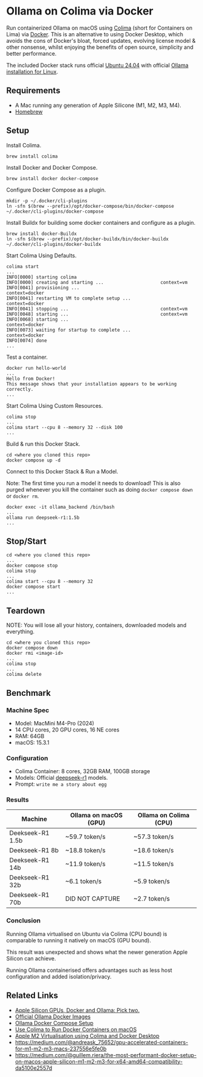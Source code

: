 # Ollama on Colima via Docker

Run containerized Ollama on macOS using [Colima](https://github.com/abiosoft/colima) (short for Containers on Lima) via [Docker](https://www.docker.com/). This is an alternative to using Docker Desktop, which avoids the cons of Docker's bloat, forced updates, evolving license model & other nonsense, whilst enjoying the benefits of open source, simplicity and better performance.

The included Docker stack runs official [Ubuntu 24.04](https://hub.docker.com/_/ubuntu) with official [Ollama installation for Linux](https://ollama.com/download/linux).

## Requirements

- A Mac running any generation of Apple Silicone (M1, M2, M3, M4).
- [Homebrew](https://brew.sh/)

## Setup

Install Colima.

```shell
brew install colima
```

Install Docker and Docker Compose.

```shell
brew install docker docker-compose
```

Configure Docker Compose as a plugin.

```shell
mkdir -p ~/.docker/cli-plugins
ln -sfn $(brew --prefix)/opt/docker-compose/bin/docker-compose ~/.docker/cli-plugins/docker-compose
```

Install Buildx for building some docker containers and configure as a plugin.

```shell
brew install docker-Buildx
ln -sfn $(brew --prefix)/opt/docker-buildx/bin/docker-buildx ~/.docker/cli-plugins/docker-buildx
```

Start Colima Using Defaults.

```shell
colima start
...
INFO[0000] starting colima
INFO[0000] creating and starting ...                     context=vm
INFO[0041] provisioning ...                              context=docker
INFO[0041] restarting VM to complete setup ...           context=docker
INFO[0041] stopping ...                                  context=vm
INFO[0048] starting ...                                  context=vm
INFO[0068] starting ...                                  context=docker
INFO[0073] waiting for startup to complete ...           context=docker
INFO[0074] done
...
```

Test a container.

```shell
docker run hello-world
...
Hello from Docker!
This message shows that your installation appears to be working correctly.
...
```

Start Colima Using Custom Resources.

```shell
colima stop
...
colima start --cpu 8 --memory 32 --disk 100
...
```

Build & run this Docker Stack.

```shell
cd <where you cloned this repo>
docker compose up -d
```

Connect to this Docker Stack & Run a Model.

Note: The first time you run a model it needs to download!
      This is also purged whenever you kill the container
      such as doing `docker compose down` or `docker rm`. 

```shell
docker exec -it ollama_backend /bin/bash
...
ollama run deepseek-r1:1.5b
... 
```

## Stop/Start

```shell
cd <where you cloned this repo>
...
docker compose stop
colima stop
...
colima start --cpu 8 --memory 32
docker compose start
... 
```

## Teardown

NOTE: You will lose all your history, containers, downloaded models and everything.

```shell
cd <where you cloned this repo>
docker compose down
docker rmi <image-id>
...
colima stop
...
colima delete
```

## Benchmark

### Machine Spec

- Model: MacMini M4-Pro (2024)
- 14 CPU cores, 20 GPU cores, 16 NE cores
- RAM: 64GB
- macOS: 15.3.1

### Configuration

- Colima Container: 8 cores, 32GB RAM, 100GB storage
- Models: Official [deepseek-r1](https://ollama.com/library/deepseek-r1) models.
- Prompt: `write me a story about egg`

### Results

| Machine              | Ollama on macOS (GPU)      | Ollama on Colima (CPU)
| -------------------- | -------------------------- | ----------------------
| Deekseek-R1 1.5b     | ~59.7 token/s              | ~57.3 token/s 
| Deekseek-R1 8b       | ~18.8 token/s              | ~18.6 token/s
| Deekseek-R1 14b      | ~11.9 token/s              | ~11.5 token/s
| Deekseek-R1 32b      | ~6.1 token/s               | ~5.9 token/s
| Deekseek-R1 70b      | DID NOT CAPTURE            | ~2.7 token/s

### Conclusion

Running Ollama virtualised on Ubuntu via Colima (CPU bound) is comparable to running it natively on macOS (GPU bound).

This result was unexpected and shows what the newer generation Apple Silicon can achieve.

Running Ollama containerised offers advantages such as less host configuration and added isolation/privacy.

## Related Links

- [Apple Silicon GPUs, Docker and Ollama: Pick two.](https://chariotsolutions.com/blog/post/apple-silicon-gpus-docker-and-ollama-pick-two/)
- [Official Ollama Docker Images](https://hub.docker.com/r/ollama/ollama)
- [Ollama Docker Compose Setup](https://github.com/valiantlynx/ollama-docker)
- [Use Colima to Run Docker Containers on macOS](https://smallsharpsoftwaretools.com/tutorials/use-colima-to-run-docker-containers-on-macos/)
- [Apple M2 Virtualisation using Colima and Docker Desktop](https://allthingscloud.eu/2023/09/14/apple-m2-virtualisation-using-colima-and-docker-desktop/)
- https://medium.com/@andreask_75652/gpu-accelerated-containers-for-m1-m2-m3-macs-237556e5fe0b
- https://medium.com/@guillem.riera/the-most-performant-docker-setup-on-macos-apple-silicon-m1-m2-m3-for-x64-amd64-compatibility-da5100e2557d

